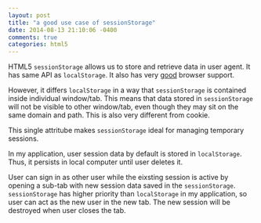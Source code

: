 ```yaml
---
layout: post
title: "a good use case of sessionStorage"
date: 2014-08-13 21:10:06 -0400
comments: true
categories: html5
---
```


HTML5 `sessionStorage` allows us to store and retrieve data in user agent. It has same API as `localStorage`. It also has very [good](http://caniuse.com/#search=sessionstorage) browser support. 

However, it differs `localStorage` in a way that `sessionStorage` is contained inside individual window/tab. This means that data stored in `sessionStorage` will not be visible to other window/tab, even though they may sit on the same domain and path. This is also very different from cookie. 

This single attritube makes `sessionStorage` ideal for managing temporary sessions. 

In my application, user session data by default is stored in `localStorage`. Thus, it persists in local computer until user deletes it. 

User can sign in as other user while the eixsting session is active by opening a sub-tab with new session data saved in the `sessionStorage`. `sessionStorage` has higher priority than `localStorage` in my application, so user can act as the new user in the new tab. The new session will be destroyed when user closes the tab. 
